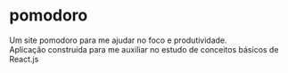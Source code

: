 # pomodoro

Um site pomodoro para me ajudar no foco e produtividade.\
Aplicação construída para me auxiliar no estudo de conceitos básicos de React.js
